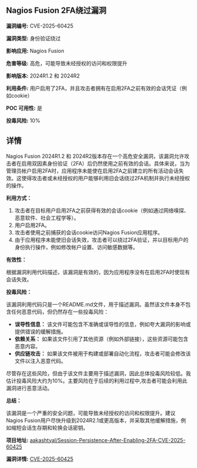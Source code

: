## Nagios Fusion 2FA绕过漏洞

**漏洞编号:** CVE-2025-60425

**漏洞类型:** 身份验证绕过

**影响应用:** Nagios Fusion

**危害等级:** 高危，可能导致未经授权的访问和权限提升

**影响版本:** 2024R1.2 和 2024R2

**利用条件:** 用户启用了2FA，并且攻击者拥有在启用2FA之前有效的会话凭证（例如cookie）

**POC 可用性:** 是

**投毒风险:** 10%

## 详情

Nagios Fusion 2024R1.2 和 2024R2版本存在一个高危安全漏洞，该漏洞允许攻击者在启用双因素身份验证（2FA）后仍然使用之前有效的会话。具体来说，当为管理员帐户启用2FA时，应用程序未能使在启用2FA之前建立的所有活动会话失效。这使得攻击者或未经授权的用户能够利用旧会话绕过2FA机制并执行未经授权的操作。

**利用方式：**

1.  攻击者在目标用户启用2FA之前获得有效的会话cookie（例如通过网络嗅探、恶意软件、社会工程学等）。
2.  用户启用2FA。
3.  攻击者使用之前捕获的会话cookie访问Nagios Fusion应用程序。
4.  由于应用程序未能使旧会话失效，攻击者可以绕过2FA验证，并以目标用户的身份执行操作，例如修改帐户设置、访问敏感数据等。

**有效性：**

根据漏洞利用代码描述，该漏洞是有效的，因为应用程序没有在启用2FA时使现有会话失效。

**投毒风险：**

该漏洞利用代码只是一个README.md文件，用于描述漏洞。虽然该文件本身不包含任何恶意代码，但仍然存在一些投毒风险：

*   **误导性信息：** 该文件可能包含不准确或误导性的信息，例如夸大漏洞的影响或提供错误的缓解措施。
*   **依赖关系：** 如果该文件引用了其他资源（例如外部链接），这些资源可能包含恶意内容。
*   **供应链攻击：** 如果该文件被用于构建或部署自动化流程，攻击者可能会修改该文件以注入恶意代码。

尽管存在这些风险，但由于该文件主要用于描述漏洞，因此总体投毒风险较低。我估计投毒风险大约为10%。主要风险在于后续的利用过程中,攻击者可能会利用此漏洞进行恶意活动。

**总结：**

该漏洞是一个严重的安全问题，可能导致未经授权的访问和权限提升。建议Nagios Fusion用户尽快升级到2024R2.1或更高版本，并采取其他缓解措施，例如缩短会话生存期和轮换会话密钥。

**项目地址:** [aakashtyal/Session-Persistence-After-Enabling-2FA-CVE-2025-60425](https://github.com/aakashtyal/Session-Persistence-After-Enabling-2FA-CVE-2025-60425)

**漏洞详情:** [CVE-2025-60425](https://nvd.nist.gov/vuln/detail/CVE-2025-60425)